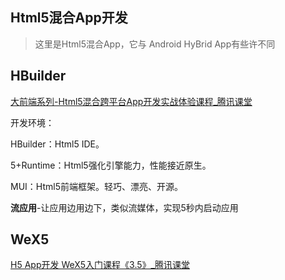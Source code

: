 ## Html5混合App开发



> 这里是Html5混合App，它与 Android HyBrid App有些许不同





## HBuilder



[大前端系列-Html5混合跨平台App开发实战体验课程_腾讯课堂](https://ke.qq.com/course/80126 "大前端系列-Html5混合跨平台App开发实战体验课程_腾讯课堂")

开发环境：



HBuilder：Html5 IDE。

5+Runtime：Html5强化引擎能力，性能接近原生。

MUI：Html5前端框架。轻巧、漂亮、开源。

**流应用**-让应用边用边下，类似流媒体，实现5秒内启动应用







## WeX5

[H5 App开发 WeX5入门课程《3.5》_腾讯课堂](https://ke.qq.com/course/144247 "H5 App开发 WeX5入门课程《3.5》_腾讯课堂")

